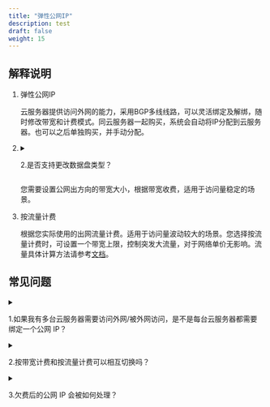 ```yaml
---
title: "弹性公网IP"
description: test
draft: false
weight: 15
---
```


## 解释说明

1. 弹性公网IP

   云服务器提供访问外网的能力，采用BGP多线线路，可以灵活绑定及解绑，随时修改带宽和计费模式。同云服务器一起购买，系统会自动将IP分配到云服务器。也可以之后单独购买，并手动分配。

2. <details>
   <summary><p>
     2.是否支持更改数据盘类型？
     </p></summary>
   <p>
     暂不支持更改，您可以备份数据后，可以用备份创建一块目标类型的新盘。
     </p>
   </details>

   您需要设置公网出方向的带宽大小，根据带宽收费，适用于访问量稳定的场景。

3. 按流量计费

   根据您实际使用的出网流量计费。适用于访问量波动较大的场景。您选择按流量计费时，可设置一个带宽上限，控制突发大流量，对于网络单价无影响。流量具体计算方法请参考[文档](/network/eip/faq/faq/#id23)。

## 常见问题

<details>
<summary><p>
  1.如果我有多台云服务器需要访问外网/被外网访问，是不是每台云服务器都需要绑定一个公网 IP？
  </p></summary>
<p>
  不需要。您可以将需要访问外网的云服务器加入到您的某个受管私有网络中， 再将该受管私有网络连接到您创建的VPC下， 然后再给VPC上绑定一个公网 IP。这样， 位于受管私有网络中的所有云服务器都可以连接互联网了，既节省钱，也节约 IP 地址。如果您需要外网访问云服务器，您需要在VPC下配置端口转发策略，配置方法请参考使用端口转发功能文档。
  </p>
</details>

<details>
<summary><p>
  2.按带宽计费和按流量计费可以相互切换吗？
  </p></summary>
<p>
  您可以随时修改计费模式，生效后即将按新的计费模式计费。
  </p>
</details>


<details>
<summary><p>
  3.欠费后的公网 IP 会被如何处理？
  </p></summary>
<p>
  对于通过青云备案信息验证的公网 IP，我们会在欠费之后为用户保留 10 天， 并发出欠费提醒的邮件；对于不需要备案或备案信息没有通过验证的公网 IP， 一旦欠费就会被系统释放回资源池。
  </p>
</details>






